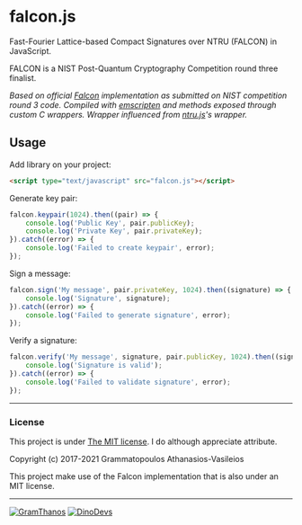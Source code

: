 # falcon.js

Fast-Fourier Lattice-based Compact Signatures over NTRU (FALCON) in JavaScript.

FALCON is a NIST Post-Quantum Cryptography Competition round three finalist.

*Based on official [Falcon](https://falcon-sign.info/) implementation as submitted on NIST competition round 3 code.*
*Compiled with [emscripten](https://emscripten.org/) and methods exposed through custom C wrappers.*
*Wrapper influenced from [ntru.js](https://github.com/cyph/ntru.js)'s wrapper.*



## Usage

Add library on your project:

```html
<script type="text/javascript" src="falcon.js"></script>
```

Generate key pair:

```javascript
falcon.keypair(1024).then((pair) => {
	console.log('Public Key', pair.publicKey);
	console.log('Private Key', pair.privateKey);
}).catch((error) => {
	console.log('Failed to create keypair', error);
});
```

Sign a message:

```javascript
falcon.sign('My message', pair.privateKey, 1024).then((signature) => {
	console.log('Signature', signature);
}).catch((error) => {
	console.log('Failed to generate signature', error);
});
```

Verify a signature:

```javascript
falcon.verify('My message', signature, pair.publicKey, 1024).then((signature) => {
	console.log('Signature is valid');
}).catch((error) => {
	console.log('Failed to validate signature', error);
});
```

___

### License

This project is under [The MIT license](https://opensource.org/licenses/MIT).
I do although appreciate attribute.

Copyright (c) 2017-2021 Grammatopoulos Athanasios-Vasileios

This project make use of the Falcon implementation that is also under an MIT license.
___

[![GramThanos](https://avatars2.githubusercontent.com/u/14858959?s=42&v=4)](https://github.com/GramThanos)
[![DinoDevs](https://avatars1.githubusercontent.com/u/17518066?s=42&v=4)](https://github.com/DinoDevs)
